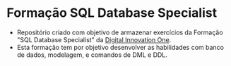 # Formação SQL Database Specialist

- Repositório criado com objetivo de armazenar exercícios da Formação "SQL Database Specialist" da [Digital Innovation One](https://web.dio.me/).
- Esta formação tem por objetivo desenvolver as habilidades com banco de dados, modelagem, e comandos de DML e DDL.
